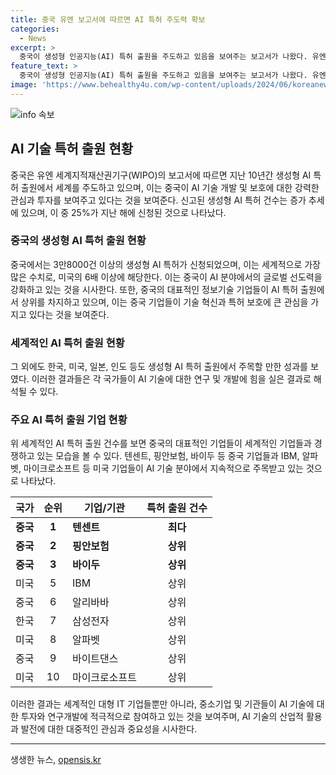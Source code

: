 ```yaml
---
title: 중국 유엔 보고서에 따르면 AI 특허 주도력 확보
categories:
  - News
excerpt: >
  중국이 생성형 인공지능(AI) 특허 출원을 주도하고 있음을 보여주는 보고서가 나왔다. 유엔 세계지적재산권기구(WIPO)에 따르면, 10년간 전 세계적으로 5만4000건 이상의 생성형 AI 특허 출원이 이뤄졌고, 그 중 25%가 지난해에 신청됐다. 중국이 이 중 3만8000건을 신청하여 미국(6276건)의 6배 이상을 기록했고, 텐센트를 비롯한 중국 기업들이 상위권을 차지했다. 미국 IBM, 알리바바, 삼성전자 등이 이어갔다. AI 기술의 발전과 경쟁이 치열해지고 있는 상황이다.
feature_text: >
  중국이 생성형 인공지능(AI) 특허 출원을 주도하고 있음을 보여주는 보고서가 나왔다. 유엔 세계지적재산권기구(WIPO)에 따르면, 10년간 전 세계적으로 5만4000건 이상의 생성형 AI 특허 출원이 이뤄졌고, 그 중 25%가 지난해에 신청됐다. 중국이 이 중 3만8000건을 신청하여 미국(6276건)의 6배 이상을 기록했고, 텐센트를 비롯한 중국 기업들이 상위권을 차지했다. 미국 IBM, 알리바바, 삼성전자 등이 이어갔다. AI 기술의 발전과 경쟁이 치열해지고 있는 상황이다.
image: 'https://www.behealthy4u.com/wp-content/uploads/2024/06/koreanews.jpg'
---
```


<p><img src="https://www.behealthy4u.com/wp-content/uploads/2024/06/koreanews.jpg" alt="info 속보" /></p>

<h2 data-ke-size="size26">AI 기술 특허 출원 현황</h2>

<p data-ke-size="size16">중국은 유엔 세계지적재산권기구(WIPO)의 보고서에 따르면 지난 10년간 생성형 AI 특허 출원에서 세계를 주도하고 있으며, 이는 중국이 AI 기술 개발 및 보호에 대한 강력한 관심과 투자를 보여주고 있다는 것을 보여준다. 신고된 생성형 AI 특허 건수는 증가 추세에 있으며, 이 중 25%가 지난 해에 신청된 것으로 나타났다. </p>

<h3>중국의 생성형 AI 특허 출원 현황</h3>

<p data-ke-size="size16">중국에서는 3만8000건 이상의 생성형 AI 특허가 신청되었으며, 이는 세계적으로 가장 많은 수치로, 미국의 6배 이상에 해당한다. 이는 중국이 AI 분야에서의 글로벌 선도력을 강화하고 있는 것을 시사한다. 또한, 중국의 대표적인 정보기술 기업들이 AI 특허 출원에서 상위를 차지하고 있으며, 이는 중국 기업들이 기술 혁신과 특허 보호에 큰 관심을 가지고 있다는 것을 보여준다. </p>

<h3>세계적인 AI 특허 출원 현황</h3>

<p data-ke-size="size16">그 외에도 한국, 미국, 일본, 인도 등도 생성형 AI 특허 출원에서 주목할 만한 성과를 보였다. 이러한 결과들은 각 국가들이 AI 기술에 대한 연구 및 개발에 힘을 실은 결과로 해석될 수 있다. </p>

<h3>주요 AI 특허 출원 기업 현황</h3>

<p data-ke-size="size16">위 세계적인 AI 특허 출원 건수를 보면 중국의 대표적인 기업들이 세계적인 기업들과 경쟁하고 있는 모습을 볼 수 있다. 텐센트, 핑안보험, 바이두 등 중국 기업들과 IBM, 알파벳, 마이크로소프트 등 미국 기업들이 AI 기술 분야에서 지속적으로 주목받고 있는 것으로 나타났다. </p>

<table>
    <thead>
        <tr>
            <th style="text-align: center;">국가</th>
            <th style="text-align: center;">순위</th>
            <th style="text-align: center;">기업/기관</th>
            <th style="text-align: center;">특허 출원 건수</th>
        </tr>
    </thead>
    <tbody>
        <tr>
            <td style="text-align: center;"><b>중국</b></td>
            <td style="text-align: center;"><b>1</b></td>
            <td><b>텐센트</b></td>
            <td style="text-align: center;"><b>최다</b></td>
        </tr>
        <tr>
            <td style="text-align: center;"><b>중국</b></td>
            <td style="text-align: center;"><b>2</b></td>
            <td><b>핑안보험</b></td>
            <td style="text-align: center;"><b>상위</b></td>
        </tr>
        <tr>
            <td style="text-align: center;"><b>중국</b></td>
            <td style="text-align: center;"><b>3</b></td>
            <td><b>바이두</b></td>
            <td style="text-align: center;"><b>상위</b></td>
        </tr>
        <tr>
            <td style="text-align: center;">미국</td>
            <td style="text-align: center;">5</td>
            <td>IBM</td>
            <td style="text-align: center;">상위</td>
        </tr>
        <tr>
            <td style="text-align: center;">중국</td>
            <td style="text-align: center;">6</td>
            <td>알리바바</td>
            <td style="text-align: center;">상위</td>
        </tr>
        <tr>
            <td style="text-align: center;">한국</td>
            <td style="text-align: center;">7</td>
            <td>삼성전자</td>
            <td style="text-align: center;">상위</td>
        </tr>
        <tr>
            <td style="text-align: center;">미국</td>
            <td style="text-align: center;">8</td>
            <td>알파벳</td>
            <td style="text-align: center;">상위</td>
        </tr>
        <tr>
            <td style="text-align: center;">중국</td>
            <td style="text-align: center;">9</td>
            <td>바이트댄스</td>
            <td style="text-align: center;">상위</td>
        </tr>
        <tr>
            <td style="text-align: center;">미국</td>
            <td style="text-align: center;">10</td>
            <td>마이크로소프트</td>
            <td style="text-align: center;">상위</td>
        </tr>
    </tbody>
</table>

<p data-ke-size="size16">이러한 결과는 세계적인 대형 IT 기업들뿐만 아니라, 중소기업 및 기관들이 AI 기술에 대한 투자와 연구개발에 적극적으로 참여하고 있는 것을 보여주며, AI 기술의 산업적 활용과 발전에 대한 대중적인 관심과 중요성을 시사한다.</p>

<hr>
생생한 뉴스, <a href="https://opensis.kr" rel="dofollow">opensis.kr</a>


